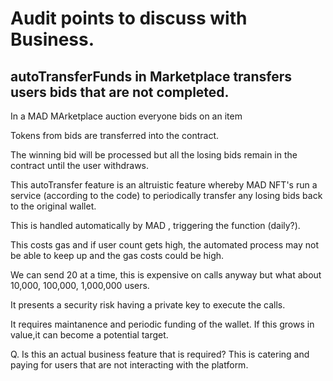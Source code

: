 # Audit points to discuss with Business.


## autoTransferFunds in Marketplace transfers users bids that are not completed.

In a MAD MArketplace auction everyone bids on an item

Tokens from bids are transferred into the contract.

The winning bid will be processed but all the losing bids remain in the contract until the user withdraws.

This autoTransfer feature is an altruistic feature whereby MAD NFT's run a service (according to the code) to periodically transfer any losing bids back to the original wallet.

This is handled automatically by MAD , triggering the function (daily?).

This costs gas and if user count gets high, the automated process may not be able to keep up and the gas costs could be high.

We can send 20 at a time, this is expensive on calls anyway but what about 10,000, 100,000, 1,000,000 users.

It presents a security risk having a private key to execute the calls.

It requires maintanence and periodic funding of the wallet.  If this grows in value,it can become a potential target.

Q. Is this an actual business feature that is required?  This is catering and paying for users that are not interacting with the platform. 

## 